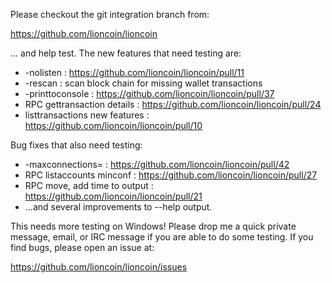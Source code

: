 Please checkout the git integration branch from:

https://github.com/lioncoin/lioncoin

... and help test.  The new features that need testing are:

* -nolisten : https://github.com/lioncoin/lioncoin/pull/11
* -rescan : scan block chain for missing wallet transactions
* -printtoconsole : https://github.com/lioncoin/lioncoin/pull/37
* RPC gettransaction details : https://github.com/lioncoin/lioncoin/pull/24
* listtransactions new features : https://github.com/lioncoin/lioncoin/pull/10

Bug fixes that also need testing:

* -maxconnections= : https://github.com/lioncoin/lioncoin/pull/42
* RPC listaccounts minconf : https://github.com/lioncoin/lioncoin/pull/27
* RPC move, add time to output : https://github.com/lioncoin/lioncoin/pull/21
* ...and several improvements to --help output.

This needs more testing on Windows!  Please drop me a quick private message, email, or IRC message if you are able to do some testing.  If you find bugs, please open an issue at:

https://github.com/lioncoin/lioncoin/issues

